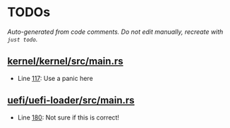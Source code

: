 # TODOs

_Auto-generated from code comments. Do not edit manually, recreate with `just todo`._

## [kernel/kernel/src/main.rs](./kernel/kernel/src/main.rs)

- Line [117](./kernel/kernel/src/main.rs#L117): Use a panic here

## [uefi/uefi-loader/src/main.rs](./uefi/uefi-loader/src/main.rs)

- Line [180](./uefi/uefi-loader/src/main.rs#L180): Not sure if this is correct!
